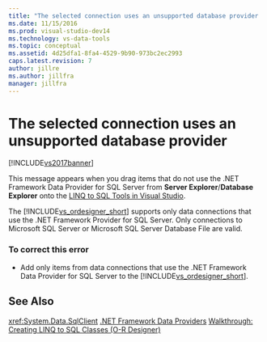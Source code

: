 ```yaml
---
title: "The selected connection uses an unsupported database provider | Microsoft Docs"
ms.date: 11/15/2016
ms.prod: visual-studio-dev14
ms.technology: vs-data-tools
ms.topic: conceptual
ms.assetid: 4d25dfa1-8fa4-4529-9b90-973bc2ec2993
caps.latest.revision: 7
author: jillre
ms.author: jillfra
manager: jillfra
---
```

# The selected connection uses an unsupported database provider
[!INCLUDE[vs2017banner](../includes/vs2017banner.md)]

This message appears when you drag items that do not use the .NET Framework Data Provider for SQL Server from **Server Explorer**/**Database Explorer** onto the [LINQ to SQL Tools in Visual Studio](../data-tools/linq-to-sql-tools-in-visual-studio2.md).

 The [!INCLUDE[vs_ordesigner_short](../includes/vs-ordesigner-short-md.md)] supports only data connections that use the .NET Framework Provider for SQL Server. Only connections to Microsoft SQL Server or Microsoft SQL Server Database File are valid.

### To correct this error

- Add only items from data connections that use the .NET Framework Data Provider for SQL Server to the [!INCLUDE[vs_ordesigner_short](../includes/vs-ordesigner-short-md.md)].

## See Also
 <xref:System.Data.SqlClient>
 [.NET Framework Data Providers](https://msdn.microsoft.com/library/03a9fc62-2d24-491a-9fe6-d6bdb6dcb131)
 [Walkthrough: Creating LINQ to SQL Classes (O-R Designer)](https://msdn.microsoft.com/library/35aad4a4-2e8a-46e2-ae09-5fbfd333c233)